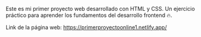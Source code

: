 Este es mi primer proyecto web desarrollado con HTML y CSS. Un ejercicio práctico para aprender los fundamentos del desarrollo frontend 🔥.

Link de la página web: https://primerproyectoonline1.netlify.app/
